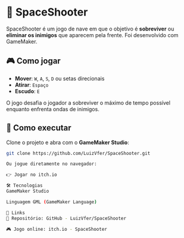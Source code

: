 # 🚀 SpaceShooter

SpaceShooter é um jogo de nave em que o objetivo é **sobreviver** ou **eliminar os inimigos** que aparecem pela frente. Foi desenvolvido com GameMaker.

## 🎮 Como jogar

- **Mover**: `W`, `A`, `S`, `D` ou setas direcionais  
- **Atirar**: `Espaço`  
- **Escudo**: `E`  

O jogo desafia o jogador a sobreviver o máximo de tempo possível enquanto enfrenta ondas de inimigos.

## 💾 Como executar

Clone o projeto e abra com o **GameMaker Studio**:

```bash
git clone https://github.com/LuizVfer/SpaceShooter.git

Ou jogue diretamente no navegador:

👉 Jogar no itch.io

🛠️ Tecnologias
GameMaker Studio

Linguagem GML (GameMaker Language)

📌 Links
🐙 Repositório: GitHub - LuizVfer/SpaceShooter

🎮 Jogo online: itch.io - SpaceShooter
